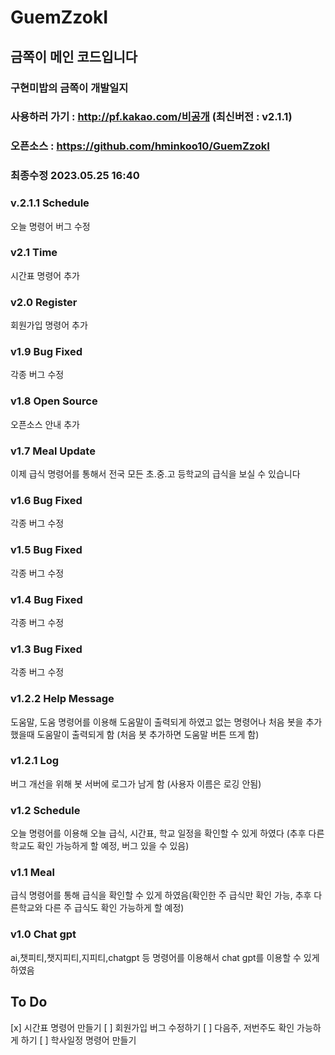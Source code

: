 # GuemZzokI

## 금쪽이 메인 코드입니다

### 구현미밥의 금쪽이 개발일지
### 사용하러 가기 : http://pf.kakao.com/비공개 (최신버전 : v2.1.1)
### 오픈소스 : https://github.com/hminkoo10/GuemZzokI
### 최종수정 2023.05.25 16:40

### v.2.1.1 Schedule
오늘 명령어 버그 수정

### v2.1 Time
시간표 명령어 추가

### v2.0 Register
회원가입 명령어 추가

### v1.9 Bug Fixed
각종 버그 수정

### v1.8 Open Source
오픈소스 안내 추가

### v1.7 Meal Update
이제 급식 명령어를 통해서 전국 모든 초.중.고 등학교의 급식을 보실 수 있습니다

### v1.6 Bug Fixed
각종 버그 수정

### v1.5 Bug Fixed
각종 버그 수정

### v1.4 Bug Fixed
각종 버그 수정

### v1.3 Bug Fixed
각종 버그 수정

### v1.2.2 Help Message
도움말, 도움 명령어를 이용해 도움말이 출력되게 하였고 없는 명령어나 처음 봇을 추가했을때 도움말이 출력되게 함 (처음 봇 추가하면 도움말 버튼 뜨게 함)

### v1.2.1 Log
버그 개선을 위해 봇 서버에 로그가 남게 함 (사용자 이름은 로깅 안됨)

### v1.2 Schedule
오늘 명령어를 이용해 오늘 급식, 시간표, 학교 일정을 확인할 수 있게 하였다 (추후 다른학교도 확인 가능하게 할 예정, 버그 있을 수 있음)

### v1.1 Meal
급식 명령어를 통해 급식을 확인할 수 있게 하였음(확인한 주 급식만 확인 가능, 추후 다른학교와 다른 주 급식도 확인 가능하게 할 예정)

### v1.0 Chat gpt
ai,챗피티,챗지피티,지피티,chatgpt 등 명령어를 이용해서 chat gpt를 이용할 수 있게 하였음



## To Do

[x] 시간표 명령어 만들기
[ ] 회원가입 버그 수정하기
[ ] 다음주, 저번주도 확인 가능하게 하기
[ ] 학사일정 명령어 만들기
